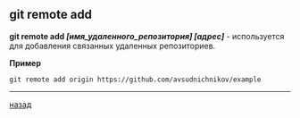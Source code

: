 ## git remote add

**git remote add *[имя_удаленного_репозитория]* *[адрес]*** -  используется для добавления связанных удаленных репозиториев.

**Пример**
```
git remote add origin https://github.com/avsudnichnikov/example
```
___
[назад](./readme.md)